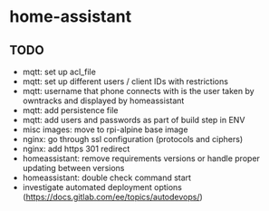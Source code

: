 # home-assistant

## TODO

- mqtt: set up acl_file
- mqtt: set up different users / client IDs with restrictions
- mqtt: username that phone connects with is the user taken by owntracks and displayed by homeassistant
- mqtt: add persistence file
- mqtt: add users and passwords as part of build step in ENV
- misc images: move to rpi-alpine base image
- nginx: go through ssl configuration (protocols and ciphers)
- nginx: add https 301 redirect
- homeassistant: remove requirements versions or handle proper updating between versions
- homeassistant: double check command start
- investigate automated deployment options (https://docs.gitlab.com/ee/topics/autodevops/)
